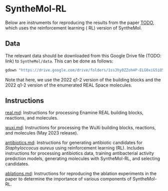 # SyntheMol-RL

Below are instruments for reproducing the results from the paper [TODO](TODO), which uses the reinforcement learning (
RL) version of SyntheMol.

## Data

The relevant data should be downloaded from this Google Drive file (TODO: link) to `SyntheMol/data`. This can be done as
follows:

```bash
gdown "https://drive.google.com/drive/folders/1ssJhy0ZZoh4P-ELG0xiG5iO53_Jts9du?usp=sharing" --folder -O $(python -c "import synthemol; from pathlib import Path; print(Path(synthemol.__path__[0]).parent)")/rl
```

Note that here, we use the 2022 q1-2 version of the building blocks and the 2022 q1-2 version of the enumerated REAL
Space molecules.

## Instructions

[real.md](real.md): Instructions for processing Enamine REAL building blocks, reactions, and molecules.

[wuxi.md](wuxi.md): Instructions for processing the WuXi building blocks, reactions, and molecules (May 2023 release).

[antibiotics.md](antibiotics.md): Instructions for generating antibiotic candidates for _Staphyloccocus aureus_ using
reinforcement learning (RL). Includes instructions for processing antibiotics data, training antibacterial activity
prediction models, generating molecules with SyntheMol-RL, and selecting candidates.

[ablations.md](ablations.md): Instructions for reproducing the ablation experiments in the paper to determine the
importance of various components of SyntheMol-RL.
